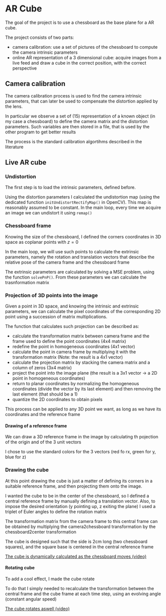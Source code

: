 # AR Cube
The goal of the project is to use a chessboard as the base plane for a AR cube.

The project consists of two parts:
- camera calibration: use a set of pictures of the chessboard to compute the camera intrinsic parameters
- online AR representation of a 3 dimensional cube: acquire images from a live feed and draw a cube in the correct position, with the correct perspective

## Camera calibration
The camera calibration process is used to find the camera intrinsic parameters, that can later be used to compensate the distortion applied by the lens.

In particular we observe a set of (15) representation of a known object (in my case a chessboard) to define the camera matrix and the distortion parameters. Such variables are then stored in a file, that is used by the other program to get better results

The process is the standard calibration algortihms described in the literature

## Live AR cube

### Undistortion
The first step is to load the intrinsic parameters, defined before.

Using the distortion parameters I calculated the undistortion map (using the dedicated function `initUndistortRectifyMap()` in OpenCV). This map is reasonably assumed to be constant. In the main loop, every time we acquire an image we can undistort it using `remap()`

### Chessboard frame
Knowing the size of the chessboard, I defined the corners coordinates in 3D space as coplanar points with $z=0$

In the main loop, we will use such points to calculate the extrinsic parameters, namely the rotation and translation vectors that describe the relative pose of the camera frame and the chessboard frame

The extrinsic parameters are calculated by solving a MSE problem, using the function `solvePnP()`. From these parameters we can calculate the trasnformation matrix

### Projection of 3D points into the image
Given a point in 3D space, and knowing the intrinsic and extrinsic parameters, we can calculate the pixel coordinates of the corresponding 2D point using a succession of matrix multiplications.

The function that calculates such projection can be described as:
- calculate the transformation matrix between camera frame and the frame used to define the point coordinates (4x4 matrix)
- redefine the point in homogeneous coordinates (4x1 vector)
- calculate the point in camera frame by multiplying it with the transformation matrix (Note: the result is a 4x1 vector)
- calculate the projection matrix by stacking the camera matrix and a column of zeros (3x4 matrix)
- project the point into the image plane (the result is a 3x1 vector -> a 2D point in homogeneous coordinates)
- return to planar coordinates by normalizing the homogeneous coordinates (divide the vector by its last element) and then removing the last element (that should be a 1)
- quantize the 2D coordinates to obtain pixels

This process can be applied to any 3D point we want, as long as we have its coordinates and the reference frame

#### Drawing of a reference frame
We can draw a 3D reference frame in the image by calculating th pojection of the origin and of the 3 unit vectors

I chose to use the standard colors for the 3 vectors (red fo rx, green for y, blue for z)

### Drawing the cube
At this point drawing the cube is just a matter of defining its corners in a suitable reference frame, and then projecting them onto the image.

I wanted the cube to be in the center of the chessboard, so I defined a central reference frame by manually defining a translation vector. Also, to impose the desired orientation (y pointing up, z exiting the plane) I used a triplet of Euler angles to define the rotation matrix

The transformation matrix from the camera frame to this central frame can be obtained by multiplying the camera2chessboard transformation by the chessboard2center transformation 

The cube is designed such that the side is 2cm long (two chessboard squares), and the square base is centered in the central reference frame

[The cube is dynamically calculated as the chessboard moves (video)](https://imgur.com/CVmUvCD)

#### Rotating cube
To add a cool effect, I made the cube rotate

To do that I simply needed to recalculate the transformation between the central frame and the cube frame at each time step, using an evolving angle (constant angular speed)

[The cube rotates aswell (video)](https://imgur.com/ENrEHXJ)

